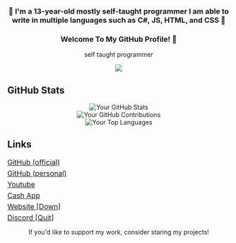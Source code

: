 <h3 align="center">🚀 I'm a 13-year-old mostly self-taught programmer I am able to <br>write in multiple languages such as C#, JS, HTML, and CSS 🚀</h3>
<h3 align="center">Welcome To My GitHub Profile! 👋</h3>

<div align="center">
  <p>self taught programmer</p>
</div>
<div align="center">
  <img src="https://discordsvgcreator.pythonanywhere.com/getUserProfile/1180973205658275982?showBanner=false&showID=false" /><br>
</div>

## GitHub Stats

<div align="center">
  <img src="https://github-readme-stats.vercel.app/api?username=official-notfishvr&theme=highcontrast&show_icons=true" alt="Your GitHub Stats" />
</div>

<div align="center">
  <img src="https://github-readme-streak-stats.herokuapp.com/?user=official-notfishvr&theme=highcontrast" alt="Your GitHub Contributions" />
</div>

<div align="center">
  <img src="https://github-readme-stats.vercel.app/api/top-langs/?username=official-notfishvr&theme=highcontrast" alt="Your Top Languages" />
</div>

## Links

</div>
    <p style="margin: 5px 0; font-size: 16px;"><a href="https://github.com/official-notfishvr" target="_blank">GitHub (official)</a></p>
    <p style="margin: 5px 0; font-size: 16px;"><a href="https://github.com/notfishvr6969" target="_blank">GitHub (personal)</a></p>
    <p style="margin: 5px 0; font-size: 16px;"><a href="https://www.youtube.com/@notfishvr" target="_blank">Youtube</a></p>
    <p style="margin: 5px 0; font-size: 16px;"><a href="https://cash.app/$notfishvr69" target="_blank">Cash App</a></p>
    <p style="margin: 5px 0; font-size: 16px;"><a href="https://notfishvr.dev" target="_blank">Website [Down]</a></p>
    <p style="margin: 5px 0; font-size: 16px;"><a href="https://discord.gg/U7vqnf4YKB" target="_blank">Discord [Quit]</a></p>
</div>

<div align="center">
  <p>If you'd like to support my work, consider staring my projects!</p>
</div>
